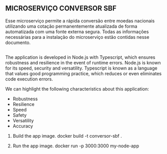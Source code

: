 ## MICROSERVIÇO CONVERSOR SBF

Esse microserviço permite a rápida conversão entre moedas nacionais utilizando uma cotação permanentemente atualizada de forma automatizada com uma fonte externa segura. Todas as informações necessárias para a instalação do microserviço estão contidas nesse documento.
## 

The application is developed in Node.js with Typescript, which ensures robustness and resilience in the event of runtime errors. Node.js is known for its speed, security and versatility. Typescript is known as a language that values good programming practice, which reduces or even eliminates code execution errors.

We can highlight the following characteristics about this application:

* Robustness
* Resilience
* Speed
* Safety
* Versatility
* Accuracy

1) Build the app image.
docker build -t conversor-sbf .

2) Run the app image.
docker run -p 3000:3000 my-node-app


